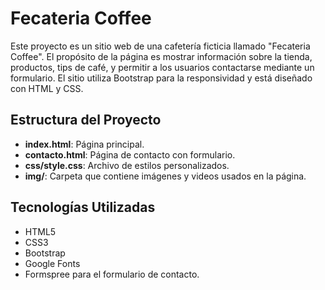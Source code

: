 # Fecateria Coffee

Este proyecto es un sitio web de una cafetería ficticia llamado "Fecateria Coffee". El propósito de la página es mostrar información sobre la tienda, productos, tips de café, y permitir a los usuarios contactarse mediante un formulario. El sitio utiliza Bootstrap para la responsividad y está diseñado con HTML y CSS.

## Estructura del Proyecto
- **index.html**: Página principal.
- **contacto.html**: Página de contacto con formulario.
- **css/style.css**: Archivo de estilos personalizados.
- **img/**: Carpeta que contiene imágenes y videos usados en la página.

## Tecnologías Utilizadas
- HTML5
- CSS3
- Bootstrap
- Google Fonts
- Formspree para el formulario de contacto.
